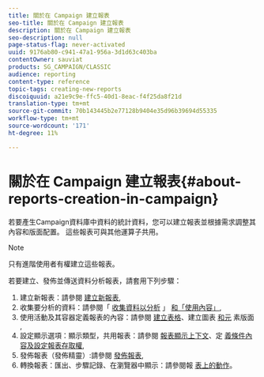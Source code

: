 ```yaml
---
title: 關於在 Campaign 建立報表
seo-title: 關於在 Campaign 建立報表
description: 關於在 Campaign 建立報表
seo-description: null
page-status-flag: never-activated
uuid: 9176ab80-c941-47a1-956a-3d1d63c403ba
contentOwner: sauviat
products: SG_CAMPAIGN/CLASSIC
audience: reporting
content-type: reference
topic-tags: creating-new-reports
discoiquuid: a21e9c9e-ffc5-40d1-8eac-f4f25da8f21d
translation-type: tm+mt
source-git-commit: 70b143445b2e77128b9404e35d96b39694d55335
workflow-type: tm+mt
source-wordcount: '171'
ht-degree: 11%

---
```



# 關於在 Campaign 建立報表{#about-reports-creation-in-campaign}

若要產生Campaign資料庫中資料的統計資料，您可以建立報表並根據需求調整其內容和版面配置。 這些報表可與其他運算子共用。

>[!NOTE]
>
>只有進階使用者有權建立這些報表。

若要建立、發佈並傳送資料分析報表，請套用下列步驟：

1. 建立新報表：請參閱 [建立新報表](../../reporting/using/creating-a-new-report.md),
1. 收集要分析的資料：請參閱「 [收集資料以分析](../../reporting/using/collecting-data-to-analyze.md) 」 [和「使用內容」](../../reporting/using/using-the-context.md),
1. 使用活動及其容器定義報表的內容：請參閱 [建立表格](../../reporting/using/creating-a-table.md)、建立圖表 [和元](../../reporting/using/creating-a-chart.md) 素版面 [](../../reporting/using/element-layout.md),
1. 設定顯示選項：顯示類型，共用報表：請參閱 [報表顯示上下文](../../reporting/using/configuring-access-to-the-report.md#report-display-context)、定 [義條件內容](../../reporting/using/defining-a-conditional-content.md)[及設定報表存取權](../../reporting/using/configuring-access-to-the-report.md),
1. 發佈報表（發佈精靈）:請參閱 [發佈報表](../../reporting/using/configuring-access-to-the-report.md#publishing-the-report),
1. 轉換報表：匯出、步驟記錄、在瀏覽器中顯示：請參閱報 [表上的動作](../../reporting/using/actions-on-reports.md)。

